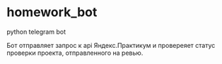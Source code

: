 # homework_bot
python telegram bot

Бот отправляет запрос к api Яндекс.Практикум и провереяет статус проверки проекта, отправленного на ревью.